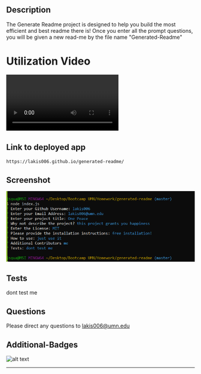 

  # 

  ## Description
  The Generate Readme project is designed to help you build the most efficient and best readme there is! Once you enter all the prompt questions, you will be given a new read-me by the file name "Generated-Readme"  
 
  # Utilization Video
  ![alt text](screenshot\readMe-vid.webm "License")

  ## Link to deployed app 
    https://lakis006.github.io/generated-readme/

 ## Screenshot
  ![alt text](screenshot\readmepic.png) 

  ## Tests
  dont test me 

  ## Questions
  Please direct any questions to lakis006@umn.edu


  ## Additional-Badges 
  ![alt text](https://img.shields.io/github/license/undefined/Winner!!.svg "Top Language Used")

  ---

  
